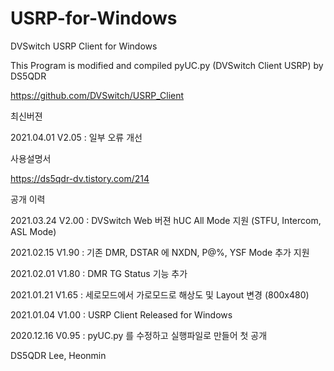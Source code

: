 # USRP-for-Windows
DVSwitch USRP Client for Windows

This Program is modified and compiled pyUC.py (DVSwitch Client USRP) by DS5QDR 

https://github.com/DVSwitch/USRP_Client


최신버젼

2021.04.01 V2.05 : 일부 오류 개선



사용설명서

https://ds5qdr-dv.tistory.com/214



공개 이력

2021.03.24 V2.00 : DVSwitch Web 버젼 hUC All Mode 지원 (STFU, Intercom, ASL Mode) 

2021.02.15 V1.90 : 기존 DMR, DSTAR 에 NXDN, P@%, YSF Mode 추가 지원

2021.02.01 V1.80 : DMR TG Status 기능 추가

2021.01.21 V1.65 : 세로모드에서 가로모드로 해상도 및 Layout 변경 (800x480)

2021.01.04 V1.00 : USRP Client Released for Windows

2020.12.16 V0.95 : pyUC.py 를 수정하고 실행파일로 만들어 첫 공개


DS5QDR Lee, Heonmin
